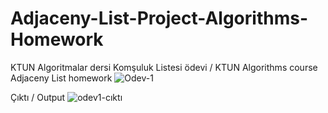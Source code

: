 # Adjaceny-List-Project-Algorithms-Homework
KTUN Algoritmalar dersi Komşuluk Listesi ödevi / KTUN Algorithms course Adjaceny List homework 
![Odev-1](https://github.com/vehbiOzcan/Adjaceny-List-Project-Algorithms-Homework/assets/98270478/66a40598-af2a-493b-a521-9724076d883f)

Çıktı / Output
![odev1-cıktı](https://github.com/vehbiOzcan/Adjaceny-List-Project-Algorithms-Homework/assets/98270478/c2386273-e094-47ab-81c6-00f4cc72dbdc)
